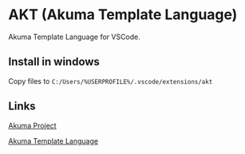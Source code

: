 # AKT (Akuma Template Language)

Akuma Template Language for VSCode.

## Install in windows

Copy files to `C:/Users/%USERPROFILE%/.vscode/extensions/akt`

## Links

[Akuma Project](https://github.com/julioacontreras/akuma-project)

[Akuma Template Language](https://github.com/julioacontreras/akuma-project/tree/main/language)
